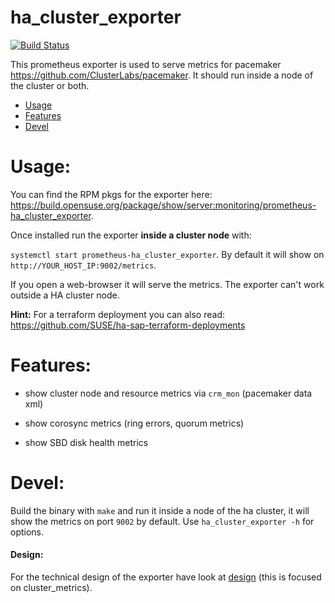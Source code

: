 # ha_cluster_exporter

[![Build Status](https://travis-ci.org/ClusterLabs/ha_cluster_exporter.svg?branch=master)](https://travis-ci.org/ClusterLabs/ha_cluster_exporter)


This prometheus exporter is used to serve metrics for pacemaker https://github.com/ClusterLabs/pacemaker.
It should run inside a node of the cluster or both.

- [Usage](#Usage)
- [Features](#Features)
- [Devel](#Devel)

# Usage:

You can find the RPM pkgs for the exporter here: https://build.opensuse.org/package/show/server:monitoring/prometheus-ha_cluster_exporter.

Once installed run the exporter **inside a cluster node** with: 

`systemctl start prometheus-ha_cluster_exporter`. By default it will show on `http://YOUR_HOST_IP:9002/metrics`.

If you open a web-browser it will serve the metrics. 
The exporter can't work outside a HA cluster node.

**Hint:**
For a terraform deployment you can also read: https://github.com/SUSE/ha-sap-terraform-deployments

# Features:

- show cluster node and resource metrics via `crm_mon` (pacemaker data xml)

- show corosync metrics (ring errors, quorum metrics)

- show SBD disk health metrics

# Devel:

Build the binary with `make` and run it inside a node of the ha cluster, it will show the metrics on port `9002` by default.
Use `ha_cluster_exporter -h` for options.

#### Design:

For the technical design of the exporter have look at [design](doc/design.md) (this is focused on cluster_metrics).


